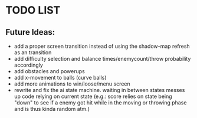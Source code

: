 # TODO LIST

## Future Ideas:
- add a proper screen transition instead of using the shadow-map refresh as an transition
- add difficulty selection and balance times/enemycount/throw probability accordingly
- add obstacles and powerups
- add x-movement to balls (curve balls)
- add more animations to win/loose/menu screen
- rewrite and fix the ai state machine. waiting in between states messes up code relying on current state (e.g.: score relies on state being "down" to see if a enemy got hit while in the moving or throwing phase and is thus kinda random atm.)